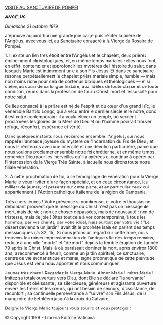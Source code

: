 [VISITE AU SANCTUAIRE DE POMPÉI](/content/john-paul-ii/fr/travels/sub_index1979/trav_pompei-napoli.html)

***ANGÉLUS***

*Dimanche 21 octobre 1979*

J'éprouve aujourd'hui une grande joie car je puis réciter la prière de l'Angélus, avec vous ici, au Sanctuaire consacré à la Vierge du Rosaire de Pompéi.

1\. Il existe un lien très étroit entre l'Angélus et le chapelet, deux prières éminemment christologiques, et, en même temps mariales : elles nous font, en effet, contempler et approfondir les mystères de l'histoire du salut, dans lesquels Marie est intimement unie à son Fils Jésus. Et dans ce sanctuaire résonne perpétuellement le chapelet prière mariale simple, humble — mais non moins riche pour cela de contenus bibliques et théologiques — et si chère, au cours de sa longue histoire, aux fidèles de toute classe et de toute condition, réunis dans la profession de foi au Christ, mort et ressuscité pour notre salut.

Ce lieu consacré à la prière est né de l'esprit et du cœur d'un grand laïc, le vénérable Bartolo Longo, qui a vécu entre le dernier siècle et le nôtre, donc il est notre contemporain : il a voulu élever un temple, où seraient proclamées les gloires de la Mère de Dieu et où l'homme pourrait trouver refuge, réconfort, espérance et vérité.

Dans quelques instants nous réciterons ensemble l'Angélus, qui nous rappelle l'annonce joyeuse du mystère de l'Incarnation du Fils de Dieu ; et nous le réciterons avec une intensité et une dévotion particulière, parce que nous voulons proclamer ensemble notre foi chrétienne, et en même temps, remercier Dieu pour les merveilles qu'il a opérées et continue à opérer par l'intercession de la Vierge Très Sainte, à laquelle nous dirons toute notre filiale vénération.

2. À cette proclamation de foi, à ce témoignage de vénération pour la Vierge Marie je veux inviter d'une façon spéciale, et en cette circonstance, les milliers de jeunes, ici présents sur cette place, et en particulier ceux qui appartiennent à l'Action catholique italienne de la région de Campanie.

Très chers jeunes ! Votre présence si nombreuse, et votre enthousiasme débordant prouvent que le message du Christ n'est pas un message de mort, mais de vie ; non de choses dépassées, mais de nouveauté : non de tristesse, mais de joie ! Dites tout cela à vos contemporains, à tous les hommes, par vos chants, par votre idéal, mais surtout par votre vie ! "Le désert deviendra un jardin" avait dit le prophète Isaïe en parlant des temps messianiques ( *Is* 32, 15). Si nous jetons un regard sur cette zone, nous trouvons les ruines impressionnantes de l'antique ville des temps romains, réduite à une ville "morte" et "de mort" depuis la terrible éruption de l'année 79 après le Christ. Mais là où paraissait dominer la mort, après environ 1800 ans, a recommencé à fleurir, comme un jardin spirituel, ce sanctuaire, centre de vie eucharistique et mariai, signe prophétique de cette plénitude que Jésus est venu nous apporter et nous communiquer.

Jeunes très chers ! Regardez la Vierge Marie. Aimez Marie ! Imitez Marie ! Imitez sa totale ouverture vers Dieu, dont Elle se déclare "la servante" disponible et obéissante ; sa silencieuse, généreuse et agissante ouverture envers les frères et les sœurs, qui ont besoin de secours, d'assistance, de réconfort ; sa continuelle persévérance à "suivre" son Fils Jésus, de la mangeoire de Bethléem jusqu'à la croix du Calvaire.

Daigne la Vierge Marie toujours vous sourire et vous protéger !

© Copyright 1979 - Libreria Editrice Vaticana